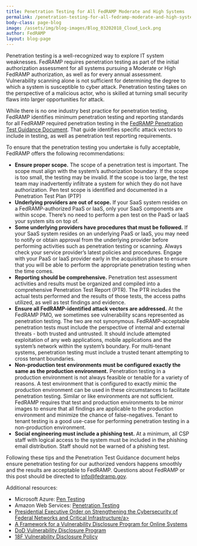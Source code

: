 ```yaml
---
title: Penetration Testing for All FedRAMP Moderate and High Systems
permalink: /penetration-testing-for-all-fedramp-moderate-and-high-systems/
body-class: page-blog
image: /assets/img/blog-images/Blog_03202018_Cloud_Lock.png
author: FedRAMP
layout: blog-page
---
```


Penetration testing is a well-recognized way to explore IT system weaknesses. FedRAMP requires penetration testing as part of the initial authorization assessment for all systems pursuing a Moderate or High FedRAMP authorization, as well as for every annual assessment. Vulnerability scanning alone is not sufficient for determining the degree to which a system is susceptible to cyber attack. Penetration testing takes on the perspective of a malicious actor, who is skilled at turning small security flaws into larger opportunities for attack.

While there is no one industry best practice for penetration testing, FedRAMP identifies minimum penetration testing and reporting standards for all FedRAMP required penetration testing in the <a href="https://www.fedramp.gov/assets/resources/documents/CSP_Penetration_Test_Guidance.pdf">FedRAMP Penetration Test Guidance Document</a>. That guide identifies specific attack vectors to include in testing, as well as penetration test reporting requirements. 

To ensure that the penetration testing you undertake is fully acceptable, FedRAMP offers the following recommendations: 

* **Ensure proper scope.** The scope of a penetration test is important. The scope must align with the system’s authorization boundary. If the scope is too small, the testing may be invalid. If the scope is too large, the test team may inadvertently infiltrate a system for which they do not have authorization. Pen test scope is identified and documented in a Penetration Test Plan (PTP)
* **Underlying providers are out of scope.** If your SaaS system resides on a FedRAMP-authorized PaaS or IaaS, only your SaaS components are within scope. There’s no need to perform a pen test on the PaaS or IaaS your system sits on top of. 
* **Some underlying providers have procedures that must be followed.** If your SaaS system resides on an underlying PaaS or IaaS, you may need to notify or obtain approval from the underlying provider before performing activities such as penetration testing or scanning. Always check your service provider’s latest policies and procedures. Engage with your PaaS or IaaS provider early in the acquisition phase to ensure that you will be able to perform the appropriate penetration testing when the time comes. 
* **Reporting should be comprehensive.** Penetration test assessment activities and results must be organized and compiled into a comprehensive Penetration Test Report (PTR). The PTR includes the actual tests performed and the results of those tests, the access paths utilized, as well as test findings and evidence. 
* **Ensure all FedRAMP-identified attack vectors are addressed.** At the FedRAMP PMO, we sometimes see vulnerability scans represented as penetration testing. The two are not synonymous. FedRAMP-acceptable penetration tests must include the perspective of internal and external threats - both trusted and untrusted. It should include attempted exploitation of any web applications, mobile applications and the system’s network within the system’s boundary. For multi-tenant systems, penetration testing must include a trusted tenant attempting to cross tenant boundaries. 
* **Non-production test environments must be configured exactly the same as the production environment.** Penetration testing in a production environment is not always feasible or tenable for a variety of reasons. A test environment that is configured to exactly mimic the production environment can be used in these circumstances to facilitate penetration testing. Similar or like environments are not sufficient. FedRAMP requires that test and production environments to be mirror images to ensure that all findings are applicable to the production environment and minimize the chance of false-negatives. Tenant to tenant testing is a good use-case for performing penetration testing in a non-production environment. 
* **Social engineering must include a phishing test.** At a minimum, all CSP staff with logical access to the system must be included in the phishing email distribution. Staff should not be warned of a phishing test. 

Following these tips and the Penetration Test Guidance document helps ensure penetration testing for our authorized vendors happens smoothly and the results are acceptable to FedRAMP. Questions about FedRAMP or this post should be directed to info@fedramp.gov.

Additional resources:
* Microsoft Azure: <a href="https://docs.microsoft.com/en-us/azure/security/azure-security-pen-testing">Pen Testing</a> 
* Amazon Web Services: <a href="https://aws.amazon.com/security/penetration-testing/">Penetration Testing</a> 
* <a href="https://www.whitehouse.gov/presidential-actions/presidential-executive-order-strengthening-cybersecurity-federal-networks-critical-infrastructure/">Presidential Executive Order on Strengthening the Cybersecurity of Federal Networks and Critical Infrastructure/a> 
* <a href="https://www.justice.gov/criminal-ccips/page/file/983996/download">A Framework for a Vulnerability Disclosure Program for Online Systems</a> 
* <a href="https://hackerone.com/deptofdefense">DoD Vulnerability Disclosure Program</a> 
* <a href="https://18f.gsa.gov/vulnerability-disclosure-policy/">18F Vulnerability Disclosure Policy</a> 
